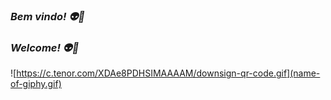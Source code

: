 ### ***Bem vindo! 👽🖖***
### ***Welcome! 👽🖖***

![https://c.tenor.com/XDAe8PDHSIMAAAAM/downsign-qr-code.gif](name-of-giphy.gif)

<!--
**SouzaMatheus1/SouzaMatheus1** is a ✨ _special_ ✨ repository because its `README.md` (this file) appears on your GitHub profile.

Here are some ideas to get you started:

- 🔭 I’m currently working on ...
- 🌱 I’m currently learning ...
- 👯 I’m looking to collaborate on ...
- 🤔 I’m looking for help with ...
- 💬 Ask me about ...
- 📫 How to reach me: ...
- 😄 Pronouns: ...
- ⚡ Fun fact: ...
-->
